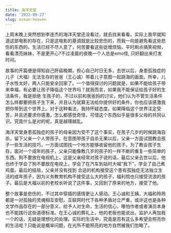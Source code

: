 ```yaml
---
title: 海洋天堂
date: '2022-09-27'
slug: ocean-heaven
---
```


上周末晚上突然想到李连杰的海洋天堂还没看过，就去找来看看。实际上我早就知道这部电影的存在，只是这电影的基调就是比较悲伤的，而我一向是避免看这些悲伤的东西的，生活已经不尽人意了，何苦要看这些徒增烦恼，平时刷点搞笑视频，看看漂亮妹妹，不是更开心?不过凌晨的夜晚一个人总是emo怪, 只好翻出来打发时间。

故事的开篇便是得知自己肝癌晚期，担心自己时日无多，去世以后，身患孤独症的儿子（大福）无法生存的爸爸（王心诚）带着儿子意图一起跳海的画面。所幸，儿子水性太好，两人只能安全回家了。一个值得探讨的问题就是，如果不能给孩子带来幸福，有必要让孩子降临这个世界吗？就我而言，如果我不能保证给孩子好的生活条件，我是拒绝
生孩子的，不过以前和我爸妈的讨论，他们认为不管生活条件怎么样都要把孩子生下来，并且认为就算无法给你提供好的条件，你也应该感激我把你带到这个世界上。对于这种看法，我持怀疑态度。如果降临这个世界注定受苦，并且还要求你感激，怎么都感觉奇怪，可惜这个东西似乎是很多父母的共同认识。究竟什么是对的呢，真是越理越乱。

海洋天堂身患孤独症的孩子的母亲因为受不了这个事实，在孩子几岁的时候跳海自杀，留下父亲一个人带孩子。在意图带孩子自杀无果以后，父亲一方面试图教会孩子一些生活的技巧，一方面试图找一个地方能够收留他的孩子。为了教会孩子生存，面对一个成年的孩子，父亲只能像教几岁的孩子的一样不断的重复一些简单的东西。狗不要放在电视机上，这是父亲经常对孩子说的话，最后父亲去世以后，他也终于学会了狗不要放在电视上，学会了在汽车到站时大喊“我下”，学会了自己煮鸡蛋。最后的结局，父亲并没有找到
合适的机构接受这个患有孤独症无法独立生活的成年孩子，因为义务教育机构不接受这么大的孩子，福利院也只接受流浪的孩子。最后是大福以前的老校长听说了这件事，又回到了原来的地方，接受了他。

整个故事是悲伤的，不过其中穿插的感情更让人感动。王心诚和王姨，大福和玲玲都是一对孤独的灵魂相互安慰。互联网时代下各种矛盾对立严重，或许这也是各种文学作品存在的一部分意义，给予人对生命，生活的信心，哪怕作者或者演员本身也不能践行这些道德标准。在王心诚的葬礼上，他的老板也能说出，监护人再加我一个的话，无疑是理想化的处理。实际的生活中，究竟是否有这么多希望会照亮你的生活呢？只能说是概率问题，在光所不能照亮的地方自然被我们忽略了。

